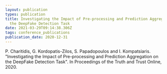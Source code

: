 ```yaml
---
layout: publication
types: publication
title: Investigating the Impact of Pre-processing and Prediction Aggregation on
  the DeepFake Detection Task
date: 2021-03-29T09:14:38.306Z
tags: conference_publications
publication_date: 2020-12-31
---
```

P. Charitidis, G. Kordopatis-Zilos, S. Papadopoulos and I. Kompatsiaris. "Investigating the Impact of Pre-processing and Prediction Aggregation on the DeepFake Detection Task". In Proceedings of the Truth and Trust Online, 2020.